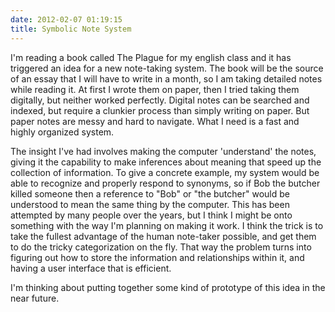 ```yaml
---
date: 2012-02-07 01:19:15
title: Symbolic Note System
---
```


I'm reading a book called The Plague for my english class and it has triggered an idea for a new note-taking system. The book will be the source of an essay that I will have to write in a month, so I am taking detailed notes while reading it. At first I wrote them on paper, then I tried taking them digitally, but neither worked perfectly. Digital notes can be searched and indexed, but require a clunkier process than simply writing on paper. But paper notes are messy and hard to navigate. What I need is a fast and highly organized system.

<!--more-->

The insight I've had involves making the computer 'understand' the notes, giving it the capability to make inferences about meaning that speed up the collection of information. To give a concrete example, my system would be able to recognize and properly respond to synonyms, so if Bob the butcher killed someone then a reference to "Bob" or "the butcher" would be understood to mean the same thing by the computer. This has been attempted by many people over the years, but I think I might be onto something with the way I'm planning on making it work. I think the trick is to take the fullest advantage of the human note-taker possible, and get them to do the tricky categorization on the fly. That way the problem turns into figuring out how to store the information and relationships within it, and having a user interface that is efficient.

I'm thinking about putting together some kind of prototype of this idea in the near future.

